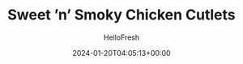---
draft: true # Use this only for setting draft status
hidden: false # Use this to hide unwanted recipes
slug: # <post-title>
title: 'Sweet ’n’ Smoky Chicken Cutlets'
description: "Barbecue chicken just got even better thanks to a few secret ingredients from our chefs. These thinly-sliced chicken cutlets are coated in a sauce that combines barbecue spices with cherry jam, pineapple juice, and ancho chili powder. The result is something as succulently sweet as it is smoky. Plus, it pairs brilliantly with buttered green beans and the pineapple rice that continues the fruit theme."
image: https://img.hellofresh.com/f_auto,fl_lossy,q_auto,w_1200/hellofresh_s3/image/5dcb249dc0899609424dd526-fca90ca6.jpg
date: 2024-01-20T04:05:13+00:00
author: HelloFresh

tags: ['Spicy']
categories: "main course"
cuisines: "American"
allergens: ['Milk']

calories: 680
preptime: ['30 minutes']
cooktime: # 180 = 3 Hours | In minutes
totaltime: PT30M
servings: 2

links:
  - description: "Barbecue chicken just got even better thanks to a few secret ingredients from our chefs. These thinly-sliced chicken cutlets are coated in a sauce that combines barbecue spices with cherry jam, pineapple juice, and ancho chili powder. The result is something as succulently sweet as it is smoky. Plus, it pairs brilliantly with buttered green beans and the pineapple rice that continues the fruit theme."
    website: https://www.hellofresh.com/recipes/sweet-n-smoky-chicken-cutlets-5dcb249dc0899609424dd526
    image: https://img.hellofresh.com/f_auto,fl_lossy,q_auto,w_1200/hellofresh_s3/image/5dcb249dc0899609424dd526-fca90ca6.jpg
 
weight: # 1 | You can add weight to some posts to override the default sorting (date descending)

comments: false # Keep False

ingredients: ['2 unit Scallions', '4 ounce Pineapple', '2 tablespoon Cherry Jam', '1 unit Chicken Stock Concentrate', '1 tablespoon Sweet and Smoky BBQ Seasoning', '1 teaspoon Ancho Chili Powder', '5 teaspoon White Wine Vinegar', '½ cup Basmati Rice', '10 ounce Chicken Cutlets', '6 ounce Green Beans', '1 teaspoon Vegetable Oil', '2 teaspoon Sugar', '3 tablespoon Butter', ' Salt', ' Pepper']

instructionTitles: ['Prep', 'Cook Rice', 'Cook Chicken', 'Cook Green Beans', 'Finish Sauce', 'Serve']
instructions: ['Wash and dry all produce (except green beans). Trim and thinly slice scallions, separating whites from greens. Drain pineapple over a small bowl, reserving juice. Stir jam, stock concentrate, BBQ Seasoning, ¼ tsp chili powder (be sure to measure; you’ll use more later), 2 tsp sugar, and 2½ tsp vinegar into bowl with reserved pineapple juice. (For 4 servings, use ½ tsp chili powder, 3 tsp sugar, and 5 tsp vinegar.)', 'Melt 1 TBSP butter (2 TBSP for 4 servings) in a small pot over mediumhigh heat. Add pineapple and scallion whites. Cook, stirring occasionally, until just softened, 1-2 minutes. Stir in ¾ cup water (1½ cups for 4), rice, salt, and pepper. Bring to a boil, then cover and reduce heat to low. Cook until rice is tender, 15-18 minutes. Keep covered off heat until ready to serve.', 'Meanwhile, pat chicken dry with paper towels; season all over with salt, pepper, and ½ tsp chili powder (1 tsp for 4 servings). Heat a drizzle of oil in a large, preferably nonstick, pan over medium-high heat. Add chicken and cook until browned and cooked through, 3-5 minutes per side. Turn off heat; transfer to a plate. Wipe out pan.', 'Pierce green bean bag with a fork; place bag on a plate. Microwave until tender, 1-2 minutes. (TIP: No microwave? No problem! Steam beans in a small pot with a splash of water until just tender, 5-7 minutes.) Carefully transfer beans to a medium bowl and toss with 1 TBSP butter (2 TBSP for 4 servings) until melted. Season with salt and pepper.', 'Heat pan used for chicken over medium-high heat. Pour in jam mixture. Bring to a simmer and cook until thickened and glossy, 1-2 minutes (2-3 minutes for 4 servings). (TIP: It’s ready when it coats the back of a spoon.) Remove from heat and stir in 1 TBSP butter. Add chicken to pan and turn to coat in sauce. Season with salt and pepper.', 'Fluff rice with a fork, then divide between plates along with chicken and green beans. Drizzle chicken with any remaining sauce. Garnish with scallion greens and serve.']
---